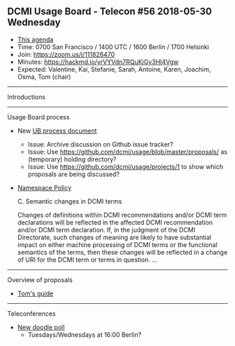 ## DCMI Usage Board - Telecon #56 2018-05-30 Wednesday

* [This agenda](https://github.com/dcmi/usage/blob/master/minutes/2018/2018-05-30.dcub-telecon-agenda.md)
* Time: 0700 San Francisco / 1400 UTC / 1600 Berlin / 1700 Helsinki
* Join: https://zoom.us/j/111826470
* Minutes: https://hackmd.io/yrVYVdn7RQuKjGy3HI4Vgw
* Expected: Valentine, Kai, Stefanie, Sarah, Antoine, Karen, Joachim, Osma, Tom (chair)

------------
Introductions

------------
Usage Board process

* New [UB process document](https://github.com/dcmi/usage/blob/master/documents/process/index.md)
  * Issue: Archive discussion on Github issue tracker?
  * Issue: Use https://github.com/dcmi/usage/blob/master/proposals/ as (temporary) holding directory?
  * Issue: Use https://github.com/dcmi/usage/projects/1 to show which proposals are being discussed?

* [Namespace Policy](http://dublincore.org/documents/2007/07/02/dcmi-namespace/)

    C. Semantic changes in DCMI terms

    Changes of definitions within DCMI recommendations and/or DCMI term
    declarations will be reflected in the affected DCMI recommendation and/or
    DCMI term declaration. If, in the judgment of the DCMI Directorate, such
    changes of meaning are likely to have substantial impact on either machine
    processing of DCMI terms or the functional semantics of the terms, then
    these changes will be reflected in a change of URI for the DCMI term or
    terms in question. ...

------------
Overview of proposals

* [Tom's guide](https://github.com/dcmi/usage/blob/master/proposals/GUIDE_TO_PROPOSALS.md)

------------
Teleconferences

* [New doodle poll](https://doodle.com/poll/4cna82z36qabx9zh)
  * Tuesdays/Wednesdays at 16:00 Berlin?

